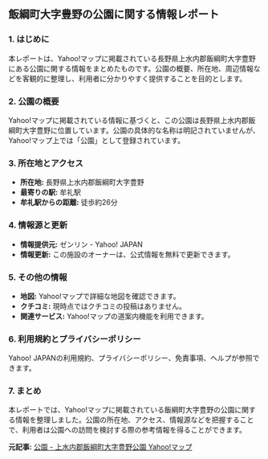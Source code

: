 ## 飯綱町大字豊野の公園に関する情報レポート

### 1. はじめに

本レポートは、Yahoo!マップに掲載されている長野県上水内郡飯綱町大字豊野にある公園に関する情報をまとめたものです。公園の概要、所在地、周辺情報などを客観的に整理し、利用者に分かりやすく提供することを目的とします。

### 2. 公園の概要

Yahoo!マップに掲載されている情報に基づくと、この公園は長野県上水内郡飯綱町大字豊野に位置しています。公園の具体的な名称は明記されていませんが、Yahoo!マップ上では「公園」として登録されています。

### 3. 所在地とアクセス

* **所在地:** 長野県上水内郡飯綱町大字豊野
* **最寄りの駅:** 牟礼駅
* **牟礼駅からの距離:** 徒歩約26分

### 4. 情報源と更新

* **情報提供元:** ゼンリン - Yahoo! JAPAN
* **情報更新:** この施設のオーナーは、公式情報を無料で更新できます。

### 5. その他の情報

* **地図:** Yahoo!マップで詳細な地図を確認できます。
* **クチコミ:** 現時点ではクチコミの投稿はありません。
* **関連サービス:** Yahoo!マップの道案内機能を利用できます。

### 6. 利用規約とプライバシーポリシー

Yahoo! JAPANの利用規約、プライバシーポリシー、免責事項、ヘルプが参照できます。

### 7. まとめ

本レポートでは、Yahoo!マップに掲載されている飯綱町大字豊野の公園に関する情報を整理しました。公園の所在地、アクセス、情報源などを把握することで、利用者は公園への訪問を検討する際の参考情報を得ることができます。



**元記事:** [公園 - 上水内郡飯綱町大字豊野公園 Yahoo!マップ](https://map.yahoo.co.jp/v3/place/4zfhE5KCD6o)